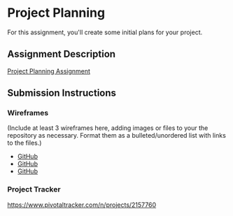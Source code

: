 # Project Planning
For this assignment, you'll create some initial plans for your project.

## Assignment Description
[Project Planning Assignment](https://education.launchcode.org/liftoff/assignments/planning/)

## Submission Instructions

### Wireframes

(Include at least 3 wireframes here, adding images or files to your the repository as necessary. Format them as a bulleted/unordered list with links to the files.)
* [GitHub](https://github.com/shiftma/Twisted-wheel/blob/master/Page_1.jpg)
* [GitHub](https://github.com/shiftma/Twisted-wheel/blob/master/Page_2.jpg)
* [GitHub](https://github.com/shiftma/Twisted-wheel/blob/master/Page_3.jpg)

### Project Tracker

https://www.pivotaltracker.com/n/projects/2157760
